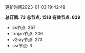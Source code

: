 更新时间2023-01-03 19:42:48

**总订阅: 73**
**总节点: 1518**
**有效节点: 839**
- ss节点: 357
- trojan节点: 206
- v2ray节点: 273
- ssr节点: 3
